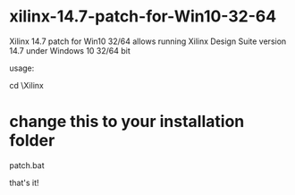 # xilinx-14.7-patch-for-Win10-32-64
Xilinx 14.7 patch for Win10 32/64
allows running Xilinx Design Suite version 14.7 under Windows 10 32/64 bit

usage:

cd \Xilinx
# change this to your installation folder

patch.bat

that's it!

